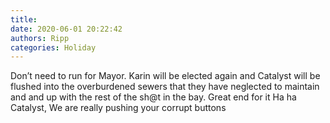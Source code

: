 ```yaml
---
title: 
date: 2020-06-01 20:22:42
authors: Ripp
categories: Holiday
---
```


 Don’t need to run for Mayor.  Karin will be elected again and Catalyst will be flushed into the overburdened sewers that they have neglected to maintain and and up with the rest of the sh@t in the bay.  Great end for it
Ha ha Catalyst,   We are really pushing your corrupt buttons